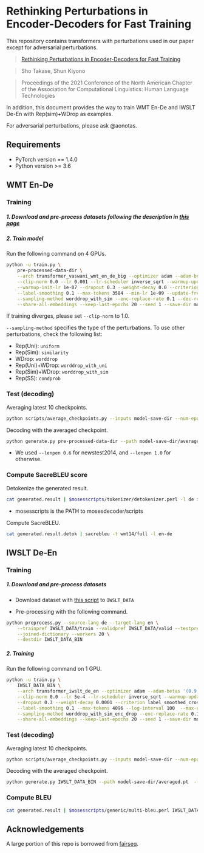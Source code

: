 # Rethinking Perturbations in Encoder-Decoders for Fast Training

This repository contains transformers with perturbations used in our paper except for adversarial perturbations.

>[Rethinking Perturbations in Encoder-Decoders for Fast Training](https://arxiv.org/abs/2104.01853)

>Sho Takase, Shun Kiyono

>Proceedings of the 2021 Conference of the North American Chapter of the Association for Computational Linguistics: Human Language Technologies



In addition, this document provides the way to train WMT En-De and IWSLT De-En with Rep(sim)+WDrop as examples.

For adversarial perturbations, please ask @aonotas.


## Requirements

- PyTorch version == 1.4.0
- Python version >= 3.6


## WMT En-De

### Training

##### 1. Download and pre-process datasets following the description in [this page](https://github.com/pytorch/fairseq/tree/master/examples/scaling_nmt)

##### 2. Train model

Run the following command on 4 GPUs.

```bash
python -u train.py \
    pre-processed-data-dir \
    --arch transformer_vaswani_wmt_en_de_big --optimizer adam --adam-betas '(0.9, 0.98)' \
    --clip-norm 0.0 --lr 0.001 --lr-scheduler inverse_sqrt --warmup-updates 4000 \
    --warmup-init-lr 1e-07 --dropout 0.3 --weight-decay 0.0 --criterion label_smoothed_cross_entropy \
    --label-smoothing 0.1 --max-tokens 3584 --min-lr 1e-09 --update-freq 32  --log-interval 100  --max-update 50000 \
    --sampling-method worddrop_with_sim --enc-replace-rate 0.1 --dec-replace-rate 0.1 --decay-val 1000 \
    --share-all-embeddings --keep-last-epochs 20 --seed 1 --save-dir model-save-dir
```

If training diverges, please set `--clip-norm` to 1.0.

`--sampling-method` specifies the type of the perturbations.
To use other perturbations, check the following list:

* Rep(Uni): `uniform`
* Rep(Sim): `similarity`
* WDrop: `worddrop`
* Rep(Uni)+WDrop: `worddrop_with_uni`
* Rep(Sim)+WDrop: `worddrop_with_sim`
* Rep(SS): `condprob`

### Test (decoding)

Averaging latest 10 checkpoints.

```bash
python scripts/average_checkpoints.py --inputs model-save-dir --num-epoch-checkpoints 10 --output model-save-dir/averaged.pt
```

Decoding with the averaged checkpoint.

```bash
python generate.py pre-processed-data-dir --path model-save-dir/averaged.pt  --beam 4 --lenpen 0.6 --remove-bpe | grep '^H' | sed 's/^H\-//g' | sort -t ' ' -k1,1 -n | cut -f 3- > generated.result
```

* We used ```--lenpen 0.6``` for newstest2014, and ```--lenpen 1.0``` for otherwise.


### Compute SacreBLEU score

Detokenize the generated result.

```bash
cat generated.result | $mosesscripts/tokenizer/detokenizer.perl -l de > generated.result.detok
```

* mosesscripts is the PATH to mosesdecoder/scripts

Compute SacreBLEU.

```bash
cat generated.result.detok | sacrebleu -t wmt14/full -l en-de
```

## IWSLT De-En

### Training

##### 1. Download and pre-process datasets

* Download dataset with [this script](https://github.com/pytorch/fairseq/blob/master/examples/translation/prepare-iwslt14.sh) to ```IWSLT_DATA```

* Pre-processing with the following command.

```bash
python preprocess.py --source-lang de --target-lang en \
    --trainpref IWSLT_DATA/train --validpref IWSLT_DATA/valid --testpref IWSLT_DATA/test \
    --joined-dictionary --workers 20 \
    --destdir IWSLT_DATA_BIN
```

##### 2. Training

Run the following command on 1 GPU.

```bash
python -u train.py \
    IWSLT_DATA_BIN \
    --arch transformer_iwslt_de_en --optimizer adam --adam-betas '(0.9, 0.98)' \
    --clip-norm 0.0 --lr 5e-4 --lr-scheduler inverse_sqrt --warmup-updates 4000 \
    --dropout 0.3 --weight-decay 0.0001 --criterion label_smoothed_cross_entropy \
    --label-smoothing 0.1 --max-tokens 4096 --log-interval 100  --max-update 100000 \
    --sampling-method worddrop_with_sim_enc_drop --enc-replace-rate 0.1 --dec-replace-rate 0.1 --decay-val 1000 \
    --share-all-embeddings --keep-last-epochs 20 --seed 1 --save-dir model-save-dir
```

### Test (decoding)

Averaging latest 10 checkpoints.

```bash
python scripts/average_checkpoints.py --inputs model-save-dir --num-epoch-checkpoints 10 --output model-save-dir/averaged.pt
```

Decoding with the averaged checkpoint.

```bash
python generate.py IWSLT_DATA_BIN --path model-save-dir/averaged.pt  --beam 5 --remove-bpe | grep '^H' | sed 's/^H\-//g' | sort -t ' ' -k1,1 -n | cut -f 3- > generated.result
```

### Compute BLEU

```bash
cat generated.result | $mosesscripts/generic/multi-bleu.perl IWSLT_DATA/test.en.tokenized
```

## Acknowledgements

A large portion of this repo is borrowed from [fairseq](https://github.com/pytorch/fairseq).
